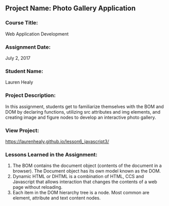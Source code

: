 ## Project Name:  Photo Gallery Application

### Course Title:
Web Application Development

### Assignment Date:  
July 2, 2017

### Student Name:  
Lauren Healy

### Project Description:
In this assignment, students get to familiarize themselves with the BOM and DOM by declaring functions, utilizing src attributes and img elements, and creating image and figure nodes to develop an interactive photo gallery.

### View Project:
 https://laurenhealy.github.io/lesson6_javascript3/ 

### Lessons Learned in the Assignment:
1. The BOM contains the document object (contents of the document in a browser). The Document object has its own model known as the DOM. 
2. Dynamic HTML or DHTML is a combination of HTML, CCS and Javascript that allows interaction that changes the contents of a web page without reloading.
3. Each item in the DOM hierarchy tree is a node. Most common are element, attribute and text content nodes.
